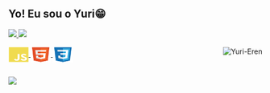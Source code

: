 ## Yo! Eu sou o Yuri😁

 <div>
  <a href="https://github.com/yuri-oliveira-dev">
  <img height="170em" src="https://github-readme-stats.vercel.app/api?username=yuri-oliveira-dev&show_icons=true&theme=dark&include_all_commits=true&count_private=true"/>
   <img height="170em" src="https://github-readme-stats.vercel.app/api/top-langs/?username=yuri-oliveira-dev&layout=compact&langs_count=7&theme=dark"/>
</div>
 <div style="display: inline_block"><br>
  <img align="center" alt="Yuri-Javascript" height="30" width="40" src="https://raw.githubusercontent.com/devicons/devicon/master/icons/javascript/javascript-plain.svg">
  <img align="center" alt="Yuri-HTML" height="30" width="40" src="https://raw.githubusercontent.com/devicons/devicon/master/icons/html5/html5-original.svg">
  <img align="center" alt="Yuri-CSS" height="30" width="40" src="https://raw.githubusercontent.com/devicons/devicon/master/icons/css3/css3-original.svg">
  <img align="right" alt="Yuri-Eren" src="https://i.imgur.com/le5ob6m.gif">
</div>
 
 ##
 
 <div>
  <a href="https://instagram.com/yuri_augustooo" target="_blank"><img src="https://img.shields.io/badge/-Instagram-%23E4405F?style=for-the-badge&logo=instagram&logoColor=white" target="_blank"></a>
